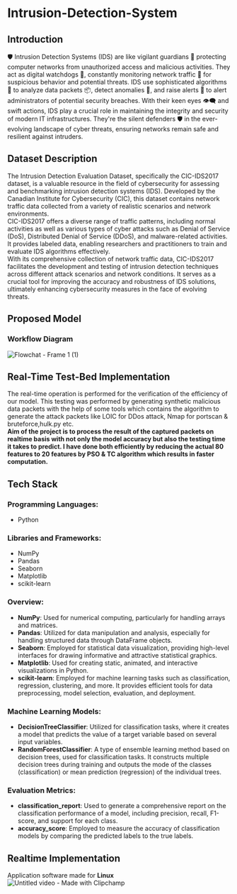 # Intrusion-Detection-System
## Introduction
🛡️ Intrusion Detection Systems (IDS) are like vigilant guardians 👀 protecting computer networks from unauthorized access and malicious activities. They act as digital watchdogs 🐾, constantly monitoring network traffic 📡 for suspicious behavior and potential threats. IDS use sophisticated algorithms 🧠 to analyze data packets 📦, detect anomalies 🚨, and raise alerts 🚩 to alert administrators of potential security breaches. With their keen eyes 👁️‍🗨️ and swift actions, IDS play a crucial role in maintaining the integrity and security of modern IT infrastructures. They're the silent defenders 🛡️ in the ever-evolving landscape of cyber threats, ensuring networks remain safe and resilient against intruders.
## Dataset Description
The Intrusion Detection Evaluation Dataset, specifically the CIC-IDS2017 dataset, is a valuable resource in the field of cybersecurity for assessing and benchmarking intrusion detection systems (IDS). Developed by the Canadian Institute for Cybersecurity (CIC), this dataset contains network traffic data collected from a variety of realistic scenarios and network environments.</br>
CIC-IDS2017 offers a diverse range of traffic patterns, including normal activities as well as various types of cyber attacks such as Denial of Service (DoS), Distributed Denial of Service (DDoS), and malware-related activities. It provides labeled data, enabling researchers and practitioners to train and evaluate IDS algorithms effectively.</br>
With its comprehensive collection of network traffic data, CIC-IDS2017 facilitates the development and testing of intrusion detection techniques across different attack scenarios and network conditions. It serves as a crucial tool for improving the accuracy and robustness of IDS solutions, ultimately enhancing cybersecurity measures in the face of evolving threats.
## Proposed Model
### Workflow Diagram
![Flowchat - Frame 1 (1)](https://github.com/Programmerlogic/Intrusion-Detection-System/assets/90715479/9d824993-7389-4d5e-808a-51b1c69b67af)
## Real-Time Test-Bed Implementation
The real-time operation is performed for the verification of the efficiency of our model. This testing was performed by generating synthetic malicious data packets with the help of some tools which contains the algorithm to generate the attack packets like LOIC for DDos attack, Nmap for portscan & bruteforce,hulk.py etc. </br>
**Aim of the project is to process the result of the captured packets on realtime basis with not only the model accuracy but also the testing time it takes to predict. I have done both efficiently by reducing the actual 80 features to 20 features by PSO & TC algorithm which results in faster computation.** 
## Tech Stack
### Programming Languages:
- Python
### Libraries and Frameworks:
- NumPy
- Pandas
- Seaborn
- Matplotlib
- scikit-learn
### Overview:
- **NumPy**: Used for numerical computing, particularly for handling arrays and matrices.
- **Pandas**: Utilized for data manipulation and analysis, especially for handling structured data through DataFrame objects.
- **Seaborn**: Employed for statistical data visualization, providing high-level interfaces for drawing informative and attractive statistical graphics.
- **Matplotlib**: Used for creating static, animated, and interactive visualizations in Python.
- **scikit-learn**: Employed for machine learning tasks such as classification, regression, clustering, and more. It provides efficient tools for data preprocessing, model selection, evaluation, and deployment.
### Machine Learning Models:
- **DecisionTreeClassifier**: Utilized for classification tasks, where it creates a model that predicts the value of a target variable based on several input variables.
- **RandomForestClassifier**: A type of ensemble learning method based on decision trees, used for classification tasks. It constructs multiple decision trees during training and outputs the mode of the classes (classification) or mean prediction (regression) of the individual trees.
### Evaluation Metrics:
- **classification_report**: Used to generate a comprehensive report on the classification performance of a model, including precision, recall, F1-score, and support for each class.
- **accuracy_score**: Employed to measure the accuracy of classification models by comparing the predicted labels to the true labels.
## Realtime Implementation 
Application software made for **Linux**</br>
![Untitled video - Made with Clipchamp](https://github.com/Programmerlogic/Intrusion-Detection-System/assets/90715479/454bf556-b612-41da-8aa4-d4637e4cb62f)

